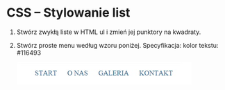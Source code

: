 # CSS – Stylowanie list

1. Stwórz zwykłą liste w HTML ul i zmień jej punktory na kwadraty.

2. Stwórz proste menu według wzoru poniżej. Specyfikacja: kolor tekstu: #116493

	![lista](images/lista.jpg)
